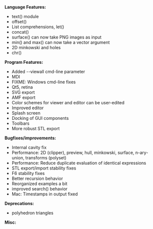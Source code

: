 **Language Features:**
* text() module
* offset()
* List comprehensions, let()
* concat()
* surface() can now take PNG images as input
* min() and max() can now take a vector argument
* 2D minkowski and holes
* chr()

**Program Features:**
* Added --viewall cmd-line parameter
* MDI
* FIXME: Windows cmd-line fixes
* Qt5, retina
* SVG export
* AMF export
* Color schemes for viewer and editor can be user-edited
* Improved editor
* Splash screen
* Docking of GUI components
* Toolbars
* More robust STL export

**Bugfixes/improvements:**
* Internal cavity fix
* Performance: 2D (clipper), preview, hull, minkowski, surface, n-ary-union, transforms (polyset)
* Performance: Reduce duplicate evaluation of identical expressions
* STL export/import stability fixes
* F6 stability fixes
* Better recursion behavior
* Reorganized examples a bit
* improved search() behavior
* Mac: Timestamps in output fixed

**Deprecations:**
* polyhedron triangles

**Misc:**

